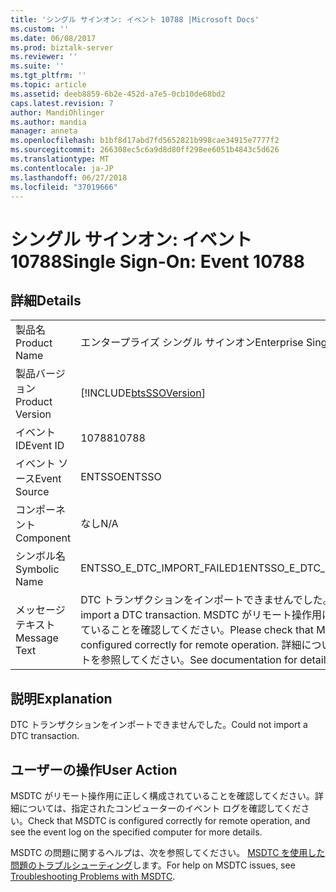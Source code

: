 ```yaml
---
title: 'シングル サインオン: イベント 10788 |Microsoft Docs'
ms.custom: ''
ms.date: 06/08/2017
ms.prod: biztalk-server
ms.reviewer: ''
ms.suite: ''
ms.tgt_pltfrm: ''
ms.topic: article
ms.assetid: deeb8859-6b2e-452d-a7e5-0cb10de68bd2
caps.latest.revision: 7
author: MandiOhlinger
ms.author: mandia
manager: anneta
ms.openlocfilehash: b1bf8d17abd7fd5652821b998cae34915e7777f2
ms.sourcegitcommit: 266308ec5c6a9d8d80ff298ee6051b4843c5d626
ms.translationtype: MT
ms.contentlocale: ja-JP
ms.lasthandoff: 06/27/2018
ms.locfileid: "37019666"
---
```

# <a name="single-sign-on-event-10788"></a><span data-ttu-id="e1ac7-102">シングル サインオン: イベント 10788</span><span class="sxs-lookup"><span data-stu-id="e1ac7-102">Single Sign-On: Event 10788</span></span>
## <a name="details"></a><span data-ttu-id="e1ac7-103">詳細</span><span class="sxs-lookup"><span data-stu-id="e1ac7-103">Details</span></span>  
  
|                 |                                                                                                                                          |
|-----------------|------------------------------------------------------------------------------------------------------------------------------------------|
|  <span data-ttu-id="e1ac7-104">製品名</span><span class="sxs-lookup"><span data-stu-id="e1ac7-104">Product Name</span></span>   |                                                        <span data-ttu-id="e1ac7-105">エンタープライズ シングル サインオン</span><span class="sxs-lookup"><span data-stu-id="e1ac7-105">Enterprise Single Sign-On</span></span>                                                         |
| <span data-ttu-id="e1ac7-106">製品バージョン</span><span class="sxs-lookup"><span data-stu-id="e1ac7-106">Product Version</span></span> |                                        [!INCLUDE[btsSSOVersion](../includes/btsssoversion-md.md)]                                        |
|    <span data-ttu-id="e1ac7-107">イベント ID</span><span class="sxs-lookup"><span data-stu-id="e1ac7-107">Event ID</span></span>     |                                                                  <span data-ttu-id="e1ac7-108">10788</span><span class="sxs-lookup"><span data-stu-id="e1ac7-108">10788</span></span>                                                                   |
|  <span data-ttu-id="e1ac7-109">イベント ソース</span><span class="sxs-lookup"><span data-stu-id="e1ac7-109">Event Source</span></span>   |                                                                  <span data-ttu-id="e1ac7-110">ENTSSO</span><span class="sxs-lookup"><span data-stu-id="e1ac7-110">ENTSSO</span></span>                                                                  |
|    <span data-ttu-id="e1ac7-111">コンポーネント</span><span class="sxs-lookup"><span data-stu-id="e1ac7-111">Component</span></span>    |                                                                   <span data-ttu-id="e1ac7-112">なし</span><span class="sxs-lookup"><span data-stu-id="e1ac7-112">N/A</span></span>                                                                    |
|  <span data-ttu-id="e1ac7-113">シンボル名</span><span class="sxs-lookup"><span data-stu-id="e1ac7-113">Symbolic Name</span></span>  |                                                       <span data-ttu-id="e1ac7-114">ENTSSO_E_DTC_IMPORT_FAILED1</span><span class="sxs-lookup"><span data-stu-id="e1ac7-114">ENTSSO_E_DTC_IMPORT_FAILED1</span></span>                                                        |
|  <span data-ttu-id="e1ac7-115">メッセージ テキスト</span><span class="sxs-lookup"><span data-stu-id="e1ac7-115">Message Text</span></span>   | <span data-ttu-id="e1ac7-116">DTC トランザクションをインポートできませんでした。</span><span class="sxs-lookup"><span data-stu-id="e1ac7-116">Could not import a DTC transaction.</span></span> <span data-ttu-id="e1ac7-117">MSDTC がリモート操作用に正しく構成されていることを確認してください。</span><span class="sxs-lookup"><span data-stu-id="e1ac7-117">Please check that MSDTC is configured correctly for remote operation.</span></span> <span data-ttu-id="e1ac7-118">詳細についてはドキュメントを参照してください。</span><span class="sxs-lookup"><span data-stu-id="e1ac7-118">See documentation for details.</span></span> |
  
## <a name="explanation"></a><span data-ttu-id="e1ac7-119">説明</span><span class="sxs-lookup"><span data-stu-id="e1ac7-119">Explanation</span></span>  
 <span data-ttu-id="e1ac7-120">DTC トランザクションをインポートできませんでした。</span><span class="sxs-lookup"><span data-stu-id="e1ac7-120">Could not import a DTC transaction.</span></span>  
  
## <a name="user-action"></a><span data-ttu-id="e1ac7-121">ユーザーの操作</span><span class="sxs-lookup"><span data-stu-id="e1ac7-121">User Action</span></span>  
 <span data-ttu-id="e1ac7-122">MSDTC がリモート操作用に正しく構成されていることを確認してください。詳細については、指定されたコンピューターのイベント ログを確認してください。</span><span class="sxs-lookup"><span data-stu-id="e1ac7-122">Check that MSDTC is configured correctly for remote operation, and see the event log on the specified computer for more details.</span></span>  
  
 <span data-ttu-id="e1ac7-123">MSDTC の問題に関するヘルプは、次を参照してください。 [MSDTC を使用した問題のトラブルシューティング](../core/troubleshooting-problems-with-msdtc.md)します。</span><span class="sxs-lookup"><span data-stu-id="e1ac7-123">For help on MSDTC issues, see [Troubleshooting Problems with MSDTC](../core/troubleshooting-problems-with-msdtc.md).</span></span>